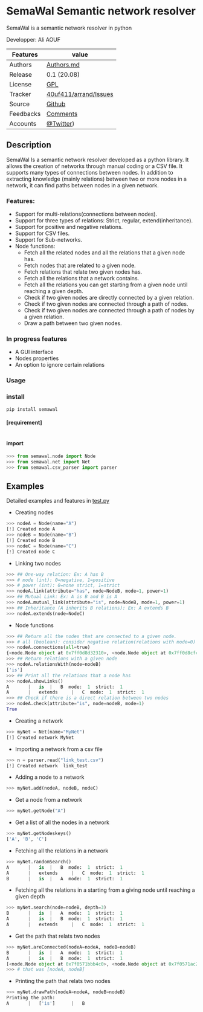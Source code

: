 # SemaWal Semantic network resolver
SemaWal is a semantic network resolver in python

<!--![arrand logo](doc/arrand_header.png  "arrand logo")-->
<!--![PyPI - Downloads](https://img.shields.io/pypi/dm/arrand)-->

  Developper:  Ali AOUF

Features |   value
---------|---------------------------------------------------------------------------------
Authors  | [Authors.md](https://github.com/40uf411/SemaWal/master/AUTHORS.md)
Release  | 0.1 (20.08)
License  |[GPL](https://github.com/40uf411/SemaWal/master/LICENSE)
Tracker  |[40uf411/arrand/Issues](https://github.com/40uf411/SemaWal/issues)
Source  |[Github](http://github.com/40uf411/SemaWal)
Feedbacks  |[Comments](https://github.com/40uf411/SemaWal/)
Accounts  |[@Twitter](https://twitter.com/40uf411))

## Description

SemaWal Is a semantic network resolver developed as a python library. It allows the creation of networks through manual coding or a CSV file. It supports many types of connections between nodes.
In addition to extracting knowledge (mainly relations) between two or more nodes in a network, it can find paths between nodes in a given network.

###  Features:
* Support for multi-relations(connections between nodes).
* Support for three types of relations: Strict, regular, extend(inheritance).
* Support for positive and negative relations.
* Support for CSV files.
* Support for Sub-networks.
* Node functions:
	* Fetch all the related nodes and all the relations that a given node has. 
	* Fetch nodes that are related to a given node.	
	* Fetch relations that relate two given nodes has.
	* Fetch all the relations that a network contains.
	* Fetch all the relations you can get starting from a given node until reaching a given depth.
	* Check if two given nodes are directly connected by a given relation.
	* Check if two given nodes are connected through a path of nodes.
	* Check if two given nodes are connected through a path of nodes by a given relation.
	* Draw a path between two given nodes.

### In progress features
* A GUI interface
* Nodes properties
* An option to ignore certain relations


### Usage
### install
```shell
pip install semawal
```
#### [requirement]
```
```

#### import
```python
>>> from semawal.node import Node
>>> from semawal.net import Net
>>> from semawal.csv_parser import parser
```
## Examples

Detailed examples and features in [test.py](tests/test.py) 

*  Creating nodes
```python
>>> nodeA = Node(name="A")
[!] Created node A
>>> nodeB = Node(name="B")
[!] Created node B
>>> nodeC = Node(name="C")
[!] Created node C
```

*  Linking two nodes
```python
>>> ## One-way relation: Ex: A has B
>>> # mode (int): 0=negative, 1=positive
>>> # power (int): 0=none strict, 1=strict
>>> nodeA.link(attribute="has", node=NodeB, mode=1, power=1)
>>> ## Mutual Link: Ex: A is B and B is A
>>> nodeA.mutual_link(attribute="is", node=NodeB, mode=1, power=1)
>>> ## Inheritance (A inherits B relations): Ex: A extends B
>>> nodeA.extends(node=NodeC)
```

* Node functions
```python
>>> ## Return all the nodes that are connected to a given node.
>>> # all (boolean): consider negative relation(relations with mode=0) like "is not", "has not"... 
>>> nodeA.connections(all=true)
{<node.Node object at 0x7ff0d8d32310>, <node.Node object at 0x7ff0d8cfcfd0>}
>>> ## Return relations with a given node
>>> nodeA.relationsWith(node=nodeB)
['is']
>>> ## Print all the relations that a node has
>>> nodeA.showLinks()
A       |   is  |   B  mode:  1  strict:  1
A       |   extends     |   C  mode:  1  strict:  1
>>> ## Check if there is a direct relation between two nodes
>>> nodeA.check(attribute="is", node=nodeB, mode=1)
True
```

*  Creating a network
```python
>>> myNet = Net(name="MyNet")
[!] Created network MyNet
```

*  Importing a network from a csv file
```python
>>> n = parser.read("link_test.csv")
[!] Created network  link_test
```

*  Adding a node to a network
```python
>>> myNet.add(nodeA, nodeB, nodeC)
```

*  Get a node from a network
```python
>>> myNet.getNode("A")
```

*  Get a list of all the nodes in a network
```python
>>> myNet.getNodeskeys()
['A', 'B', 'C']
```

*  Fetching all the relations in a network
```python
>>> myNet.randomSearch()
A       |   is  |   B  mode:  1  strict:  1
A       |   extends     |   C  mode:  1  strict:  1
B       |   is  |   A  mode:  1  strict:  1
```

*  Fetching all the relations in a starting from a giving node until reaching a given depth
```python
>>> myNet.search(node=nodeB, depth=3)
B       |   is  |   A  mode:  1  strict:  1
A       |   is  |   B  mode:  1  strict:  1
A       |   extends     |   C  mode:  1  strict:  1
```

* Get the path that relats two nodes
```python
>>> myNet.areConnected(nodeA=nodeA, nodeB=nodeB)
B       |   is  |   A  mode:  1  strict:  1
A       |   is  |   B  mode:  1  strict:  1
[<node.Node object at 0x7f0571bbb4c0>, <node.Node object at 0x7f0571ac2310>]
>>> # that was [nodeA, nodeB]
```

* Printing the path that relats two nodes
```python
>>> myNet.drawPath(nodeA=nodeA, nodeB=nodeB)
Printing the path:
A       |   ['is']      |   B
```

